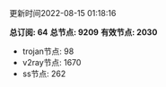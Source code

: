 更新时间2022-08-15 01:18:16

**总订阅: 64**
**总节点: 9209**
**有效节点: 2030**
- trojan节点: 98
- v2ray节点: 1670
- ss节点: 262

